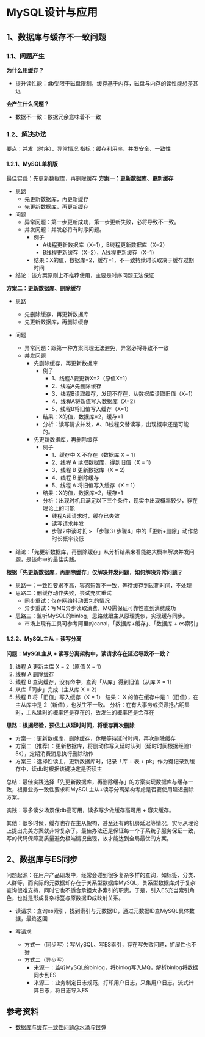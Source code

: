 # MySQL设计与应用

## 1、数据库与缓存不一致问题
### 1.1、问题产生
**为什么用缓存？**
- 提升读性能：db受限于磁盘限制，缓存基于内存，磁盘与内存的读性能想差甚远

**会产生什么问题？**
- 数据不一致：数据冗余意味着不一致

### 1.2、解决办法
要点：并发（时序）、异常情况
指标：缓存利用率、并发安全、一致性

#### 1.2.1、MySQL单机版
最佳实践：先更新数据库，再删除缓存
**方案一：更新数据库、更新缓存**
- 思路
  - 先更新数据库，再更新缓存
  - 先更新数据库，再更新缓存
- 问题
  - 异常问题：第一步更新成功，第一步更新失败，必将导致不一致。
  - 并发问题：并发必将有时序问题。
    - 例子
      - A线程更新数据库（X=1），B线程更新数据库（X=2）
      - B线程更新缓存（X=2），A线程更新缓存（X=1）
    - 结果：X的值，数据库=2，缓存=1，不一致持续时长取决于缓存过期时间
- 结论：该方案原则上不推荐使用，主要是时序问题无法保证

**方案二：更新数据库、删除缓存**
- 思路
  - 先删除缓存，再更新数据库
  - 先更新数据库，再删除缓存
- 问题
  - 异常问题：跟第一种方案同理无法避免，异常必将导致不一致
  - 并发问题
    - 先删除缓存，再更新数据库
      - 例子
        - 1、线程A要更新X=2（原值X=1）
        - 2、线程A先删除缓存
        - 3、线程B读取缓存，发现不存在，从数据库读取旧值（X=1）
        - 4、线程A将新值写入数据库（X=2）
        - 5、线程B将旧值写入缓存（X=1）
      - 结果：X的值，数据库=2，缓存=1
      - 分析：读写请求并发，A、B线程交替读写，出现概率还是可能的。
    - 先更新数据库，再删除缓存
      - 例子
        - 1、缓存中 X 不存在（数据库 X = 1）
        - 2、线程 A 读取数据库，得到旧值（X = 1）
        - 3、线程 B 更新数据库（X = 2)
        - 4、线程 B 删除缓存
        - 5、线程 A 将旧值写入缓存（X = 1）
      - 结果：X的值，数据库=2，缓存=1
      - 分析：出现时机且满足以下三个条件，现实中出现概率较少，存在理论上的可能
        - 线程A读请求时，缓存已失效
        - 读写请求并发
        - 步骤2中读时长 > 「步骤3+步骤4」中的「更新+删除」动作总时长概率较低

- 结论：「先更新数据库，再删除缓存」从分析结果来看能绝大概率解决并发问题，是该命中的最佳实践。

**根据「先更新数据库，再删除缓存」仅解决并发问题，如何解决异常问题？**

- 思路一：一致性要求不高，容忍短暂不一致，等待缓存到过期时间，不处理
- 思路二：删缓存动作失败，尝试充实重试
  - 同步重试：仅在网络抖动丢包的情况
  - 异步重试：写MQ异步读取消费，MQ需保证可靠性直到消费成功
- 思路三：监听MySQL的binlog，思路就跟主从原理类似，实现缓存同步。
  - 市场上现有工具可参考阿里的canal，「数据库+缓存」、「数据库 + es索引」

#### 1.2.2、MySQL主从 + 读写分离
**问题：MySQL主从 + 读写分离架构中，读请求存在延迟导致不一致？**
1. 线程 A 更新主库 X = 2（原值 X = 1）
2. 线程 A 删除缓存
3. 线程 B 查询缓存，没有命中，查询「从库」得到旧值（从库 X = 1）
4. 从库「同步」完成（主从库 X = 2）
5. 线程 B 将「旧值」写入缓存（X = 1）
结果： X 的值在缓存中是 1（旧值），在主从库中是 2（新值），也发生不一致。
分析：在有大事务或资源抢占明显时，主从延时的概率还是存在的，故发生的概率还是会存在

**思路：根据经验，预估主从延时时间，将缓存再次删除**
- 方案一：更新数据库，删除缓存，休眠等待延时时间，再次删除缓存
- 方案二（推荐）：更新数据库，将删动作写入延时队列（延时时间根据经验1-5s），定期消费消息执行删除动作
- 方案三：选择性读主，更新数据库时，记录「库 + 表 + pk」作为键记录到缓存中，读db时根据该键决定是否读主

总结：最佳实践选择「先更新数据库，再删除缓存」的方案实现数据库与缓存一致，根据业务一致性要求和MySQL主从+读写分离架构考虑是否要使用延迟删除方案。

实践：写多读少场景保db高可用，读多写少做缓存高可用 + 容灾缓存。

其他：很多时候，缓存也存在主从架构，甚至还有跨机房延迟等情况，实际从理论上提出完美方案就非常复杂了。最佳办法还是保证每一个子系统子服务保证一致，写的代码保障高质量避免极端情况出现，故才能达到全局最优的方案。

## 2、数据库与ES同步
问题起源：在用户产品研发中，经常会碰到很多复杂多样的查询，如标签、分类、人群等，而实际的元数据却存在于关系型数据库MySQL，关系型数据库对于复杂查询很难支持，同时它也不适合承担太多索引的职责。于是，引入ES充当索引角色，也就是形成复杂标签与原数据ID成映射关系。

- 读请求：查询es索引，找到索引与元数据ID，通过元数据ID查MySQL具体数据，最终返回

- 写请求
  - 方式一（同步写）：写MySQL、写ES索引，存在写失败问题，扩展性也不好
  - 方式二（异步写）
    - 来源一：监听MySQL的binlog，将binlog写入MQ，解析binlog将数据同步到ES
    - 来源二：业务制定日志规范，打印用户日志，采集用户日志，流式计算日志，将日志导入ES

## 参考资料
- [数据库与缓存一致性问题@水滴与银弹](https://mp.weixin.qq.com/s/4W7vmICGx6a_WX701zxgPQ)